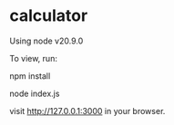 # calculator
Using node v20.9.0

To view, run:

npm install

node index.js

visit http://127.0.0.1:3000 in your browser.
